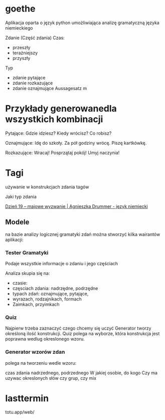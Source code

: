 # goethe
Aplikacja oparta o język python umożliwiająca analizę gramatyczną języka niemieckiego

Zdanie (Część zdania)
Czas:
  + przeszły
  + teraźniejszy  
  + przyszły
  

Typ
 + zdanie pytające
 + zdanie rozkazujące
 + zdanie oznajmujące Aussagesatz m 
  
  
# Przykłady generowanedla wszystkich kombinacji

Pytające:
Gdzie idziesz?
Kiedy wrócisz?
Co robisz?

Oznajmujące:
Idę do szkoły.
Za pół godziny wrócę.
Piszę kartkówkę.

Rozkazujące:
Wracaj!
Posprzątaj pokój!
Umyj naczynia! 


# Tagi 
używanie w konstrukcjach zdania tagów

Jaki typ zdania 


[Dzień 19 – majowe wyzwanie | Agnieszka Drummer - język niemiecki](https://agnieszkadrummer.wordpress.com/2012/05/19/dzien-19-majowe-wyzwanie/)


## Modele

na bazie analizy logicznej gramatyki zdań można stworzyć kilka wairantów aplikacji:

### Tester Gramatyki
Podaje wszystkie informacje o zdaniu i jego częściach

Analiza skupia się na:
+ czasie:
+ częsciach zdania: nadrzędne, podrzędne
+ typach zdań: oznajmujące, pytające, 
+ wyrazach, rodzajnikach, formach
+ Zaimkach, przyimkach

###  Quiz

Najpierw trzeba zaznaczyć czego chcemy się uczyć
Generator tworzy określoną ilość konstrukcji.
Quiz polega na wyborze, która konstrukcja jest poprawna wedlug okreslonego wzoru.

### Generator wzorów zdan

polega na tworzeniu wedle wzoru:

czas zdania nadrzednego, podrzednego
W jakiej osobie, do kogo
Czy ma uzywac okreslonych słów czy grup, czy  mix

# lasttermin
totu.app/web/
